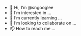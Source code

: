 - 👋 Hi, I’m @sngooglee
- 👀 I’m interested in ...
- 🌱 I’m currently learning ...
- 💞️ I’m looking to collaborate on ...
- 📫 How to reach me ...

<!---
sngooglee/sngooglee is a ✨ special ✨ repository because its `README.md` (this file) appears on your GitHub profile.
You can click the Preview link to take a look at your changes.
--->
